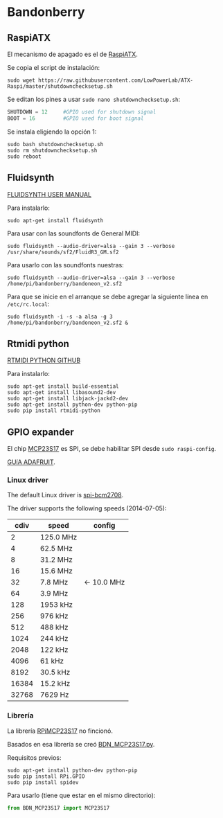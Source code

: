 # Bandonberry
## RaspiATX

El mecanismo de apagado es el de [RaspiATX](https://github.com/LowPowerLab/ATX-Raspi).

Se copia el script de instalación: 
```
sudo wget https://raw.githubusercontent.com/LowPowerLab/ATX-Raspi/master/shutdownchecksetup.sh
```
Se editan los pines a usar ```sudo nano shutdownchecksetup.sh```:
```Python
SHUTDOWN = 12     #GPIO used for shutdown signal
BOOT = 16         #GPIO used for boot signal
```
Se instala eligiendo la opción 1:
```
sudo bash shutdownchecksetup.sh
sudo rm shutdownchecksetup.sh
sudo reboot
```

## Fluidsynth

[FLUIDSYNTH USER MANUAL](https://github.com/FluidSynth/fluidsynth/wiki/UserManual)

Para instalarlo:
```
sudo apt-get install fluidsynth
```
Para usar con las soundfonts de General MIDI:
```
sudo fluidsynth --audio-driver=alsa --gain 3 --verbose /usr/share/sounds/sf2/FluidR3_GM.sf2
```
Para usarlo con las soundfonts nuestras:
```
sudo fluidsynth --audio-driver=alsa --gain 3 --verbose /home/pi/bandonberry/bandoneon_v2.sf2
```
Para que se inicie en el arranque se debe agregar la siguiente línea en ```/etc/rc.local```:
```
sudo fluidsynth -i -s -a alsa -g 3 /home/pi/bandonberry/bandoneon_v2.sf2 &
```

## Rtmidi python

[RTMIDI PYTHON GITHUB](https://github.com/superquadratic/rtmidi-python)

Para instalarlo:
```
sudo apt-get install build-essential
sudo apt-get install libasound2-dev
sudo apt-get install libjack-jackd2-dev
sudo apt-get install python-dev python-pip
sudo pip install rtmidi-python
```

## GPIO expander

El chip [MCP23S17](http://ww1.microchip.com/downloads/en/DeviceDoc/20001952C.pdf) es SPI, se debe habilitar SPI desde ```sudo raspi-config```.

[GUíA ADAFRUIT](https://learn.adafruit.com/adafruits-raspberry-pi-lesson-4-gpio-setup/configuring-spi).

### Linux driver

The default Linux driver is [spi-bcm2708](https://github.com/raspberrypi/linux/blob/rpi-3.12.y/drivers/spi/spi-bcm2708.c).

The driver supports the following speeds (2014-07-05):

|  cdiv|    speed|      config|
|------|---------|------------|
|     2|125.0 MHz|            |
|     4| 62.5 MHz|            |
|     8| 31.2 MHz|            |
|    16| 15.6 MHz|            |
|    32|  7.8 MHz| <- 10.0 MHz|
|    64|  3.9 MHz|            |
|   128| 1953 kHz|            |
|   256|  976 kHz|            |
|   512|  488 kHz|            |
|  1024|  244 kHz|            |
|  2048|  122 kHz|            |
|  4096|   61 kHz|            |
|  8192| 30.5 kHz|            |
| 16384| 15.2 kHz|            |
| 32768| 7629 Hz |            |


### Librería

La librería [RPiMCP23S17](https://github.com/petrockblog/RPi-MCP23S17/blob/master/RPiMCP23S17/MCP23S17.py) no fincionó.

Basados en esa librería se creó [BDN_MCP23S17.py](https://github.com/jebentancour/Bandonberry/blob/master/BDN_MCP23S17.py).

Requisitos previos:
```
sudo apt-get install python-dev python-pip
sudo pip install RPi.GPIO
sudo pip install spidev
```

Para usarlo (tiene que estar en el mismo directorio):
```Python
from BDN_MCP23S17 import MCP23S17
```
